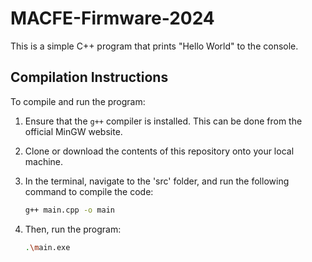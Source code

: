# MACFE-Firmware-2024

This is a simple C++ program that prints "Hello World" to the console.

## Compilation Instructions

To compile and run the program:

1. Ensure that the `g++` compiler is installed. This can be done from the official MinGW website. 

2. Clone or download the contents of this repository onto your local machine. 

2. In the terminal, navigate to the 'src' folder, and run the following command to compile the code:

   ```bash
   g++ main.cpp -o main
   ```

3. Then, run the program:

   ```bash
   .\main.exe
   ```

